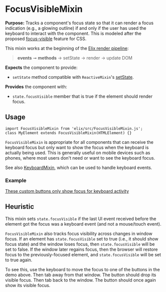 # FocusVisibleMixin

**Purpose:** Tracks a component's focus state so that it can render a focus indication (e.g., a glowing outline) if and only if the user has used the keyboard to interact with the component. This is modeled after the proposed
[focus-visible](https://github.com/WICG/focus-visible) feature for CSS.

This mixin works at the beginning of the [Elix render pipeline](/documentation#elix-render-pipeline):

> **events** ➞ **methods** → setState → render → update DOM

**Expects** the component to provide:
* `setState` method compatible with `ReactiveMixin`'s [setState](ReactiveMixin#setState).


**Provides** the component with:
* `state.focusVisible` member that is true if the element should render focus.


## Usage

    import FocusVisibleMixin from 'elix/src/FocusVisibleMixin.js';
    class MyElement extends FocusVisibleMixin(HTMLElement) {}

`FocusVisibleMixin` is appropriate for all components that can receive the keyboard focus but only want to show the focus when the keyboard is actually being used. This is generally useful on mobile devices such as phones, where most users don't need or want to see the keyboard focus.

See also [KeyboardMixin](KeyboardMixin), which can be used to handle keyboard events.


### Example

[These custom buttons only show focus for keyboard activity](/demos/focusVisible.html)


## Heuristic

This mixin sets `state.focusVisible` if the last UI event received before the element got the focus was a keyboard event (and not a mouse/touch event).

`FocusVisibleMixin` also tracks focus visibility across changes in window focus. If an element has `state.focusVisible` set to true (i.e., it should show focus state) and the window loses focus, then `state.focusVisible` will be set to false. If the window later regains focus, then the browser will restore focus to the previously-focused element, and `state.focusVisible` will be set to true again.

To see this, use the keyboard to move the focus to one of the buttons in the demo above. Then tab away from that window. The button should drop its visible focus. Then tab back to the window. The button should once again show its visible focus.